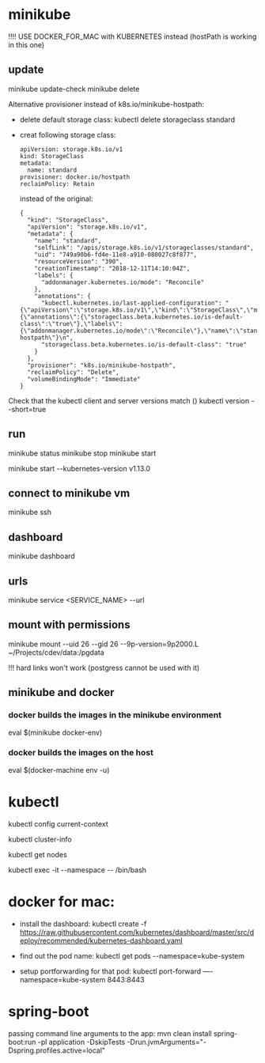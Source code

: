 # minikube

!!!! USE DOCKER_FOR_MAC with KUBERNETES instead (hostPath is working in this one)

## update

minikube update-check
minikube delete

Alternative provisioner instead of k8s.io/minikube-hostpath:
  - delete default storage class:
    kubectl delete storageclass standard
    
  - creat following storage class:
    ```
    apiVersion: storage.k8s.io/v1
    kind: StorageClass
    metadata:
      name: standard
    provisioner: docker.io/hostpath
    reclaimPolicy: Retain
    ```
    
    instead of the original: 
    ```
    {
      "kind": "StorageClass",
      "apiVersion": "storage.k8s.io/v1",
      "metadata": {
        "name": "standard",
        "selfLink": "/apis/storage.k8s.io/v1/storageclasses/standard",
        "uid": "749a90b6-fd4e-11e8-a910-080027c8f877",
        "resourceVersion": "390",
        "creationTimestamp": "2018-12-11T14:10:04Z",
        "labels": {
          "addonmanager.kubernetes.io/mode": "Reconcile"
        },
        "annotations": {
          "kubectl.kubernetes.io/last-applied-configuration": "{\"apiVersion\":\"storage.k8s.io/v1\",\"kind\":\"StorageClass\",\"metadata\":{\"annotations\":{\"storageclass.beta.kubernetes.io/is-default-class\":\"true\"},\"labels\":{\"addonmanager.kubernetes.io/mode\":\"Reconcile\"},\"name\":\"standard\",\"namespace\":\"\"},\"provisioner\":\"k8s.io/minikube-hostpath\"}\n",
          "storageclass.beta.kubernetes.io/is-default-class": "true"
        }
      },
      "provisioner": "k8s.io/minikube-hostpath",
      "reclaimPolicy": "Delete",
      "volumeBindingMode": "Immediate"
    }
    ```

Check that the kubectl client and server versions match ()
kubectl version --short=true

## run

minikube status
minikube stop
minikube start

minikube start --kubernetes-version v1.13.0

## connect to minikube vm

minikube ssh

## dashboard

minikube dashboard

## urls

minikube service <SERVICE_NAME> --url

## mount with permissions

minikube mount --uid 26 --gid 26 --9p-version=9p2000.L  ~/Projects/cdev/data:/pgdata

!!! hard links won't work (postgress cannot be used with it)

## minikube and docker

### docker builds the images in the minikube environment

eval $(minikube docker-env)

### docker builds the images on the host

eval $(docker-machine env -u)


# kubectl

kubectl config current-context

kubectl cluster-info

kubectl get nodes

kubectl exec -it --namespace <namespace> <pod> -- /bin/bash

# docker for mac:

  - install the dashboard:
    kubectl create -f https://raw.githubusercontent.com/kubernetes/dashboard/master/src/deploy/recommended/kubernetes-dashboard.yaml
  
  - find out the pod name:
    kubectl get pods --namespace=kube-system
    
  - setup portforwarding for that pod:
    kubectl port-forward —-namespace=kube-system <kubernetes-dashboard-pod> 8443:8443

# spring-boot

passing command line arguments to the app:
mvn clean install spring-boot:run -pl application -DskipTests -Drun.jvmArguments="-Dspring.profiles.active=local"
